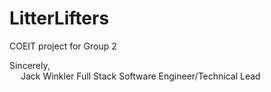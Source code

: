 # LitterLifters

COEIT project for Group 2 <br/>
 
 Sincerely, <br/>
    &emsp; Jack Winkler Full Stack Software Engineer/Technical Lead
